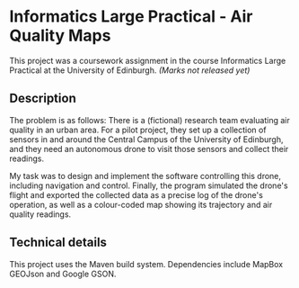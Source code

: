 # Informatics Large Practical - Air Quality Maps

This project was a coursework assignment in the course Informatics Large Practical at the University of Edinburgh.
*(Marks not released yet)*

## Description

The problem is as follows: There is a (fictional) research team evaluating air quality in an urban area. For a pilot project, they set up a collection of sensors in and around the Central Campus of the University of Edinburgh, and they need an autonomous drone to visit those sensors and collect their readings.

My task was to design and implement the software controlling this drone, including navigation and control. Finally, the program simulated the drone's flight and exported the collected data as a precise log of the drone's operation, as well as a colour-coded map showing its trajectory and air quality readings.

## Technical details

This project uses the Maven build system. Dependencies include MapBox GEOJson and Google GSON.
